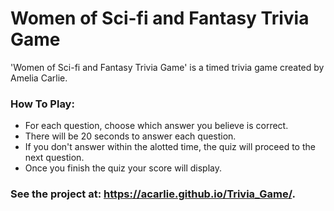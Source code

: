 # Women of Sci-fi and Fantasy Trivia Game
'Women of Sci-fi and Fantasy Trivia Game' is a timed trivia game created by Amelia Carlie.


### How To Play:
* For each question, choose which answer you believe is correct.
* There will be 20 seconds to answer each question.
* If you don't answer within the alotted time, the quiz will proceed to the next question.
* Once you finish the quiz your score will display.

### See the project at: https://acarlie.github.io/Trivia_Game/.